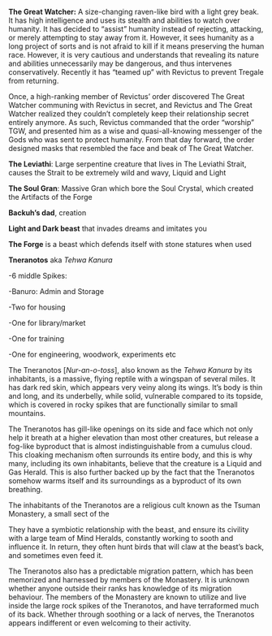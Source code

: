 **The Great Watcher:** A size-changing raven-like bird with a light grey beak. It has high intelligence and uses its stealth and abilities to watch over humanity. It has decided to “assist” humanity instead of rejecting, attacking, or merely attempting to stay away from it. However, it sees humanity as a long project of sorts and is not afraid to kill if it means preserving the human race. However, it is very cautious and understands that revealing its nature and abilities unnecessarily may be dangerous, and thus intervenes conservatively. Recently it has “teamed up” with Revictus to prevent Tregale from returning. 

Once, a high-ranking member of Revictus’ order discovered The Great Watcher communing with Revictus in secret, and Revictus and The Great Watcher realized they couldn’t completely keep their relationship secret entirely anymore. As such, Revictus commanded that the order “worship” TGW, and presented him as a wise and quasi-all-knowing messenger of the Gods who was sent to protect humanity. From that day forward, the order designed masks that resembled the face and beak of The Great Watcher.

**The Leviathi**: Large serpentine creature that lives in The Leviathi Strait, causes the Strait to be extremely wild and wavy, Liquid and Light

**The Soul Gran**: Massive Gran which bore the Soul Crystal, which created the Artifacts of the Forge

**Backuh’s dad**, creation

**Light and Dark beast** that invades dreams and imitates you 

**The Forge** is a beast which defends itself with stone statures when used

**Tneranotos** aka *Tehwa Kanura*

\-6 middle Spikes:

\-Banuro: Admin and Storage

\-Two for housing

\-One for library/market

\-One for training

\-One for engineering, woodwork, experiments etc

The Tneranotos \[*Nur-an-o-toss*\], also known as the *Tehwa Kanura* by its inhabitants, is a massive, flying reptile with a wingspan of several miles. It has dark red skin, which appears very veiny along its wings. It’s body is thin and long, and its underbelly, while solid, vulnerable compared to its topside, which is covered in rocky spikes that are functionally similar to small mountains. 

The Tneranotos has gill-like openings on its side and face which not only help it breath at a higher elevation than most other creatures, but release a fog-like byproduct that is almost indistinguishable from a cumulus cloud. This cloaking mechanism often surrounds its entire body, and this is why many, including its own inhabitants, believe that the creature is a Liquid and Gas Herald. This is also further backed up by the fact that the Tneranotos somehow warms itself and its surroundings as a byproduct of its own breathing. 

The inhabitants of the Tneranotos are a religious cult known as the Tsuman Monastery, a small sect of the 

They have a symbiotic relationship with the beast, and ensure its civility with a large team of Mind Heralds, constantly working to sooth and influence it. In return, they often hunt birds that will claw at the beast’s back, and sometimes even feed it.

The Tneranotos also has a predictable migration pattern, which has been memorized and harnessed by members of the Monastery. It is unknown whether anyone outside their ranks has knowledge of its migration behaviour. The members of the Monastery are known to utilize and live inside the large rock spikes of the Tneranotos, and have terraformed much of its back. Whether through soothing or a lack of nerves, the Tneranotos appears indifferent or even welcoming to their activity.





